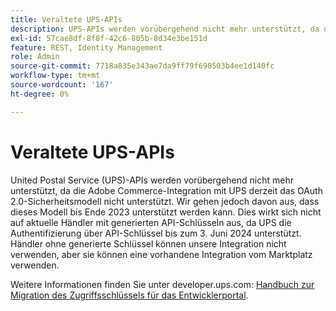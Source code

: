 ```yaml
---
title: Veraltete UPS-APIs
description: UPS-APIs werden vorübergehend nicht mehr unterstützt, da die Adobe Commerce-Integration mit UPS derzeit das OAuth 2.0-Sicherheitsmodell nicht unterstützt. Wir gehen jedoch davon aus, dass wir dieses Modell bis Ende dieses Jahres unterstützen werden. Dies wirkt sich nicht auf aktuelle Händler mit generierten API-Schlüsseln aus, da UPS die Authentifizierung über API-Schlüssel bis zum 3. Juni 2024 unterstützt. Händler ohne generierte Schlüssel können unsere Integration nicht verwenden, aber sie können eine vorhandene Integration vom Marktplatz verwenden.
exl-id: 57cae8df-8f8f-42c6-805b-8d34e3be151d
feature: REST, Identity Management
role: Admin
source-git-commit: 7718a835e343ae7da9ff79f690503b4ee1d140fc
workflow-type: tm+mt
source-wordcount: '167'
ht-degree: 0%

---
```


# Veraltete UPS-APIs

United Postal Service (UPS)-APIs werden vorübergehend nicht mehr unterstützt, da die Adobe Commerce-Integration mit UPS derzeit das OAuth 2.0-Sicherheitsmodell nicht unterstützt. Wir gehen jedoch davon aus, dass dieses Modell bis Ende 2023 unterstützt werden kann. Dies wirkt sich nicht auf aktuelle Händler mit generierten API-Schlüsseln aus, da UPS die Authentifizierung über API-Schlüssel bis zum 3. Juni 2024 unterstützt. Händler ohne generierte Schlüssel können unsere Integration nicht verwenden, aber sie können eine vorhandene Integration vom Marktplatz verwenden.

Weitere Informationen finden Sie unter developer.ups.com: [Handbuch zur Migration des Zugriffsschlüssels für das Entwicklerportal](https://developer.ups.com/oauth-developer-guide?loc=en_US&sp_rid=NTA5MzQ1OTE2NjEyS0&sp_mid=72989914).
